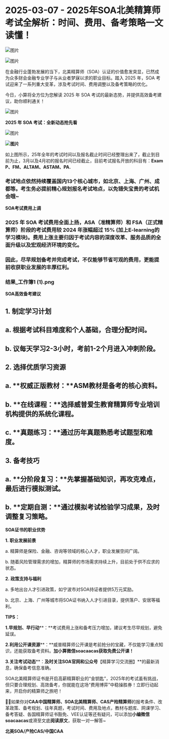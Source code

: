 # 2025-03-07 - 2025年SOA北美精算师考试全解析：时间、费用、备考策略一文读懂！

![图片](https://mmbiz.qpic.cn/mmbiz_jpg/mK3FpI9af4kg4PH3You8v1p2s4zAl35ZxNnxg0MdNmVTvH2IJcatox7FnBcNAnYE4JN8ZPBDeK1yLvRwqaptmA/640?wx_fmt=jpeg&wxfrom=5&wx_lazy=1&wx_co=1&tp=webp)

![图片](https://mmbiz.qpic.cn/sz_mmbiz_gif/mK3FpI9af4nSfVwvozd64cQ7rcicg9NY7aDpmlQHeubb1vZMYf0AYBKd0R4BYEutuL8zyMe4NKXjT1d6SMzlM4g/640?wx_fmt=gif&from=appmsg&wxfrom=5&wx_lazy=1&wx_co=1&tp=webp)

在金融行业蓬勃发展的当下，北美精算师（SOA）认证的价值愈发突显，已然成为众多财会金融专业学子与从业者梦寐以求的职业目标。踏入 2025 年，SOA 考试迎来了一系列重大变革，涉及考试时间、费用调整以及备考策略的优化。

今日，小算将全方位为您解读 2025 年 SOA 考试的最新态势，并提供高效备考建议，助你顺利通关！

![图片](https://mmbiz.qpic.cn/sz_mmbiz_gif/mK3FpI9af4mdIc9mAClticPphICIKAszE8gnOFicTAZXlIH8dwokbDJic5bEsCSib8PVDBSofb9GuqaTKd5UIdo0Qw/640?wx_fmt=gif&from=appmsg&tp=webp&wxfrom=5&wx_lazy=1)

**2025 年 SOA 考试：全新动态抢先看**

![图片](https://mmbiz.qpic.cn/sz_mmbiz_gif/mK3FpI9af4mdIc9mAClticPphICIKAszEh00PRH6xNGZoibO2S33CmbYjNILp1qMRakosmAftNmrtUULEicaicIJ6A/640?wx_fmt=gif&from=appmsg&tp=webp&wxfrom=5&wx_lazy=1)

**![图片](https://mmbiz.qpic.cn/sz_mmbiz_png/mK3FpI9af4mdIc9mAClticPphICIKAszErjB0LquzwicwTe7quz6Ydhh7Sd1QEnicVJxR4V6dOzEJ0OGHlTryGgVQ/640?wx_fmt=png&from=appmsg&tp=webp&wxfrom=5&wx_lazy=1)**

如上图所示，25年全年的考试时间以及报名截止时间已经整理出来了，截止到目前为止，3月以及4月初的报名时间已经截止，目前考试报名开放的科目有：**Exam P、FM、ALTAM、ASTAM、PA.**

### 考试地点依然持续覆盖国内13个核心城市，如北京、上海、广州、成都等。考生务必提前精心规划报名考试地点，以免错失宝贵的考试机会哦~



**SOA考试费用上调**



### 2025 年 SOA 考试费用全面上扬，ASA（准精算师）和 FSA（正式精算师）阶段的考试费用较 2024 年涨幅超过 15% (加上E-learning的学习模块)。费用上涨主要归因于考试内容的深度改革、服务品质的全面升级以及宏观经济环境的变化。

### 

### 因此，**尽早规划备考并完成考试，不仅能够节省可观的费用，更能提前收获职业发展的丰厚红利。**

### 结果_工作簿1 (1).png





**SOA高效备考建议**



## 

## **1. 制定学习计划**

## a. 根据考试科目难度和个人基础，合理分配时间。

## b. 议每天学习2-3小时，考前1-2个月进入冲刺阶段。

## **2. 选择优质学习资源**

## a. **权威正版教材：**ASM教材是备考的核心资料。

## b. **在线课程：**选择威普爱生教育精算师专业培训机构提供的系统化课程。

## c. **真题练习：**通过历年真题熟悉考试题型和难度。

## **3. 备考技巧**

## a. **分阶段复习：**先掌握基础知识，再攻克难点，最后进行模拟测试。

## b. **定期自测：**通过模拟考试检验学习成果，及时调整复习策略。



**SOA证书的职业优势**



**1. 职业发展前景**

a. 精算师是保险、金融、咨询等领域的核心人才，职业发展空间广阔。

b. 随着风险管理需求的增加，精算师的市场需求持续上升，目前处于供不应求的状态。

**2. 政策支持与福利**

a. 多地出台人才引进政策，如宁波市对SOA持证者提供5万元奖励。

b. 北京、上海、广州等城市将SOA证书纳入人才引进目录，提供落户、安居等福利。

**TIPS：**

**1.早规划、早行动****：**考试费用上涨和备考压力增加，建议考生尽早规划，避免延误。

**2.利用公开课资源****：**威普精算师公开课是考前抢分的宝藏，不仅能学习重点知识，还能获取备考资料。**加小算微信soacaacas获取免费公开课！**

**3.关注考试动态****：**及时关注SOA官网和公众号**【精算学习交流圈】**的最新消息，确保备考信息准确。

SOA北美精算师证书是开启高薪精算职业的“金钥匙”，2025年的考试虽有挑战，但只要合理规划、高效备考，你就能在这场“费用博弈”中稳操胜券！立即行动起来，开启你的精算师之旅吧！



**💁‍♀️**如果你对**CAA中国精算师、SOA北美精算师、CAS产险精算师**的报考条件、改革政策、备考规划、往年真题，考试时间、费用及地点，教材与题库、网课学习、备考答疑、各国精算师证书豁免、VEE认证等还有疑问，可以添加**小编微信soacaacas**或滑至文底**阅读原文**，获取一对一解答~

**北美SOA/产险CAS/中国CAA**